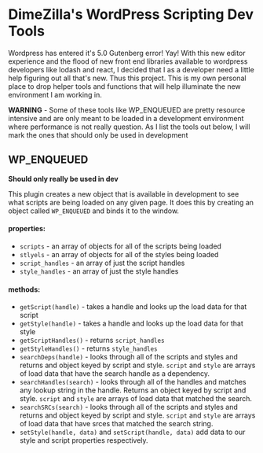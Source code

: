 # DimeZilla's WordPress Scripting Dev Tools
Wordpress has entered it's 5.0 Gutenberg error! Yay! With this new editor experience and the flood of new front end libraries available to wordpress developers like lodash and react, I decided that I as a developer need a little help figuring out all that's new. Thus this project. This is my own personal place to drop helper tools and functions that will help illuminate the new environment I am working in.

**WARNING** - Some of these tools like WP_ENQUEUED are pretty resource intensive and are only meant to be loaded in a development environment where performance is not really question. As I list the tools out below, I will mark the ones that should only be used in development

## WP_ENQUEUED
**Should only really be used in dev**

This plugin creates a new object that is available in development to see what scripts are being loaded on any given page. It does this by creating an object called `WP_ENQUEUED` and binds it to the window.

#### properties:
- `scripts` - an array of objects for all of the scripts being loaded
- `stlyels` - an array of objects for all of the styles being loaded
- `script_handles` - an array of just the script handles
- `style_handles` - an array of just the style handles

#### methods:
- `getScript(handle)` - takes a handle and looks up the load data for that script
- `getStyle(handle)` - takes a handle and looks up the load data for that style
- `getScriptHandles()` - returns `script_handles`
- `getStyleHandles()` - returns `style_handles`
- `searchDeps(handle)` - looks through all of the scripts and styles and returns and object keyed by script and style. `script` and `style` are arrays of load data that have the search handle as a dependency.
- `searchHandles(search)` - looks through all of the handles and matches any lookup string in the handle. Returns an object keyed by script and style. `script` and `style` are arrays of load data that matched the search.
- `searchSRCs(search)` - looks through all of the scripts and styles and returns and object keyed by script and style. `script` and `style` are arrays of load data that have srces that matched the search string.
- `setStyle(handle, data)` and `setScript(handle, data)` add data to our style and script properties respectively.
